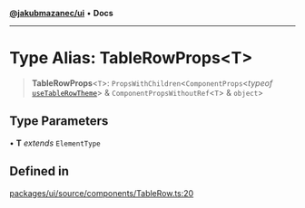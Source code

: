 [**@jakubmazanec/ui**](../README.md) • **Docs**

---

# Type Alias: TableRowProps\<T\>

> **TableRowProps**\<`T`\>: `PropsWithChildren`\<`ComponentProps`\<_typeof_
> [`useTableRowTheme`](../functions/useTableRowTheme.md)\> & `ComponentPropsWithoutRef`\<`T`\> &
> `object`\>

## Type Parameters

• **T** _extends_ `ElementType`

## Defined in

[packages/ui/source/components/TableRow.ts:20](https://github.com/jakubmazanec/tools/blob/d628f137f5fc7b1bea261e1e59d468d8339ed884/packages/ui/source/components/TableRow.ts#L20)
